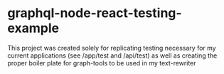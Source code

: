 # graphql-node-react-testing-example
This project was created solely for replicating testing necessary for my current applications (see /app/test and /api/test) as well as creating the proper boiler plate for graph-tools to be used in my text-rewriter
